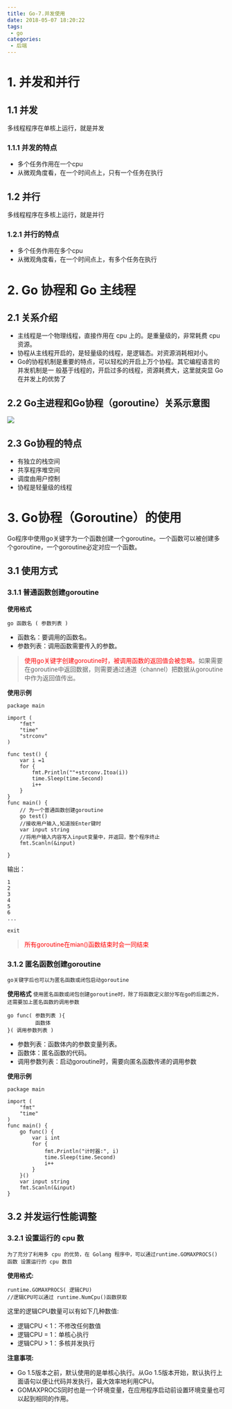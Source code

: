 ```yaml
---
title: Go-7.并发使用
date: 2018-05-07 18:20:22
tags:
 - go
categories:
 - 后端
---
```


# 1. 并发和并行
## 1.1 并发
多线程程序在单核上运行，就是并发
### 1.1.1 并发的特点
- 多个任务作用在一个cpu
- 从微观角度看，在一个时间点上，只有一个任务在执行

## 1.2 并行
多线程程序在多核上运行，就是并行
### 1.2.1 并行的特点
- 多个任务作用在多个cpu
- 从微观角度看，在一个时间点上，有多个任务在执行




# 2. Go 协程和 Go 主线程
## 2.1 关系介绍
- 主线程是一个物理线程，直接作用在 cpu 上的。是重量级的，非常耗费 cpu 资源。
- 协程从主线程开启的，是轻量级的线程，是逻辑态。对资源消耗相对小。
- Go的协程机制是重要的特点，可以轻松的开启上万个协程。其它编程语言的并发机制是一
般基于线程的，开启过多的线程，资源耗费大，这里就突显 Go在并发上的优势了

## 2.2 Go主进程和Go协程（goroutine）关系示意图
![](https://mrliuqh.github.io/directionsImg/go/go%E4%B8%BB%E7%BA%BF%E7%A8%8B%E5%92%8C%E5%8D%8F%E7%A8%8B.png)

## 2.3 Go协程的特点
- 有独立的栈空间
- 共享程序堆空间
- 调度由用户控制
- 协程是轻量级的线程


# 3. Go协程（Goroutine）的使用
Go程序中使用go关键字为一个函数创建一个goroutine。一个函数可以被创建多个goroutine，一个goroutine必定对应一个函数。

## 3.1 使用方式
### 3.1.1 普通函数创建goroutine
<b>使用格式</b>
```
go 函数名 ( 参数列表 )
```
-  函数名：要调用的函数名。
- 参数列表：调用函数需要传入的参数。
><font color=red>使用go关键字创建goroutine时，被调用函数的返回值会被忽略。</font>如果需要在goroutine中返回数据，则需要通过通道（channel）把数据从goroutine中作为返回值传出。

<b>使用示例</b>

```
package main

import (
	"fmt"
	"time"
	"strconv"
)

func test() {
	var i =1
	for {
		fmt.Println(""+strconv.Itoa(i))
		time.Sleep(time.Second)
		i++
	}
}
func main() {
    // 为一个普通函数创建goroutine
	go test()
	//接收用户输入,知道按Enter键时
	var input string
	//将用户输入内容写入input变量中，并返回，整个程序终止
	fmt.Scanln(&input)
	
}
```

输出：
```
1
2
3
4
5
6
...

exit
```
> <font color=red>所有goroutine在mian()函数结束时会一同结束</font>

### 3.1.2 匿名函数创建goroutine
`go关键字后也可以为匿名函数或闭包启动goroutine`

<b>使用格式</b>
`使用匿名函数或闭包创建goroutine时，除了将函数定义部分写在go的后面之外，还需要加上匿名函数的调用参数`

```
go func( 参数列表 ){
         函数体
}( 调用参数列表 )
```
- 参数列表：函数体内的参数变量列表。
- 函数体：匿名函数的代码。
- 调用参数列表：启动goroutine时，需要向匿名函数传递的调用参数

<b>使用示例</b>

```
package main

import (
	"fmt"
	"time"
)
func main() {
	go func() {
		var i int
		for {
			fmt.Println("计时器:", i)
			time.Sleep(time.Second)
			i++
		}
	}()
	var input string
	fmt.Scanln(&input)
}
```

## 3.2 并发运行性能调整
### 3.2.1 设置运行的 cpu 数
`为了充分了利用多 cpu 的优势，在 Golang 程序中，可以通过runtime.GOMAXPROCS() 函数 设置运行的 cpu 数目`

<b>使用格式:</b>
```
runtime.GOMAXPROCS( 逻辑CPU)
//逻辑CPU可以通过 runtime.NumCpu()函数获取
```

这里的逻辑CPU数量可以有如下几种数值:

- 逻辑CPU < 1：不修改任何数值
- 逻辑CPU = 1：单核心执行
- 逻辑CPU > 1：多核并发执行

<b>注意事项:</b>
- Go 1.5版本之前，默认使用的是单核心执行。从Go 1.5版本开始，默认执行上面语句以便让代码并发执行，最大效率地利用CPU。
- GOMAXPROCS同时也是一个环境变量，在应用程序启动前设置环境变量也可以起到相同的作用。